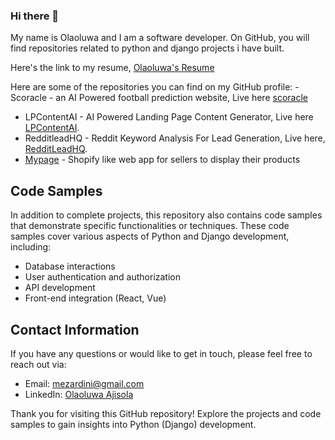 ### Hi there 👋


My name is Olaoluwa and I am a software developer. On GitHub, you will find repositories related to python and django projects i have built.

Here's the link to my resume, [Olaoluwa's Resume](https://flowcv.com/resume/c87apl0a3d)


Here are some of the repositories you can find on my GitHub profile:
-Scoracle - an AI Powered football prediction website, Live here [scoracle](https://scoracle-predict.vercel.app)
- LPContentAI - AI Powered Landing Page Content Generator, Live here [LPContentAI](https://lpcontentai.netlify.app).
- RedditleadHQ - Reddit Keyword Analysis For Lead Generation, Live here, [RedditLeadHQ](https://redditleadhq.netlify.app/).
- [Mypage](https://github.com/mezardini/mypage) - Shopify like web app for sellers to display their products 



## Code Samples

In addition to complete projects, this repository also contains code samples that demonstrate specific functionalities or techniques. These code samples cover various aspects of Python and Django development, including:

- Database interactions
- User authentication and authorization
- API development
- Front-end integration (React, Vue)


## Contact Information

If you have any questions or would like to get in touch, please feel free to reach out via:

- Email: mezardini@gmail.com
- LinkedIn: [Olaoluwa Ajisola](https://linkedin.com/in/olaoluwa-ajisola-555220251/)

Thank you for visiting this GitHub repository! Explore the projects and code samples to gain insights into Python (Django) development.
